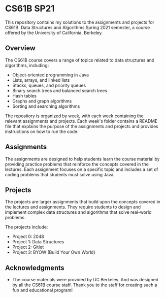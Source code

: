 # CS61B SP21

This repository contains my solutions to the assignments and projects for CS61B: Data Structures and Algorithms Spring 2021 semester, a course offered by the University of California, Berkeley.

## Overview

The CS61B course covers a range of topics related to data structures and algorithms, including:

-   Object-oriented programming in Java
-   Lists, arrays, and linked lists
-   Stacks, queues, and priority queues
-   Binary search trees and balanced search trees
-   Hash tables
-   Graphs and graph algorithms
-   Sorting and searching algorithms

The repository is organized by week, with each week containing the relevant assignments and projects. Each week's folder contains a README file that explains the purpose of the assignments and projects and provides instructions on how to run the code.

## Assignments

The assignments are designed to help students learn the course material by providing practice problems that reinforce the concepts covered in the lectures. Each assignment focuses on a specific topic and includes a set of coding problems that students must solve using Java.

## Projects

The projects are larger assignments that build upon the concepts covered in the lectures and assignments. They require students to design and implement complex data structures and algorithms that solve real-world problems.

The projects include:

-   Project 0: 2048
-   Project 1: Data Structures
-   Project 2: Gitlet
-   Project 3: BYOW (Build Your Own World)

## Acknowledgments

-   The course materials were provided by UC Berkeley. And was designed by all the CS61B course staff. Thank you to the staff for creating such a fun and educational program!
